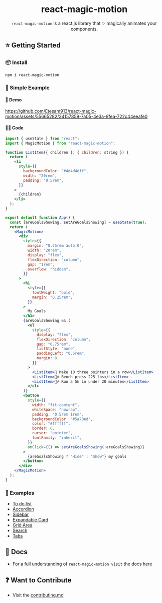 <h1 align="center">react-magic-motion</h1>

<p align="center"><code>react-magic-motion</code> is a react.js library that ✨ magically animates your components.</p>

## ⭐️ Getting Started

### 📦 Install

```bash
npm i react-magic-motion
```
### 🔎 Simple Example

#### 🎥 Demo

https://github.com/Etesam913/react-magic-motion/assets/55665282/34157859-7a05-4e3a-9fea-722c44eeafe0  


####  🧑‍💻 Code

```jsx
import { useState } from "react";
import { MagicMotion } from "react-magic-motion";

function ListItem({ children }: { children: string }) {
  return (
    <li
      style={{
        backgroundColor: "#4d4d4dff",
        width: "20rem",
        padding: "0.5rem",
      }}
    >
      {children}
    </li>
  );
}

export default function App() {
  const [areGoalsShowing, setAreGoalsShowing] = useState(true);
  return (
    <MagicMotion>
      <div
        style={{
          margin: "0.75rem auto 0",
          width: "20rem",
          display: "flex",
          flexDirection: "column",
          gap: "1rem",
          overflow: "hidden",
        }}
      >
        <h1
          style={{
            fontWeight: "bold",
            margin: "0.25rem",
          }}
        >
          My Goals
        </h1>
        {areGoalsShowing && (
          <ul
            style={{
              display: "flex",
              flexDirection: "column",
              gap: "0.75rem",
              listStyle: "none",
              paddingLeft: "0.5rem",
              margin: 0,
            }}
          >
            <ListItem>🏀 Make 10 three pointers in a row</ListItem>
            <ListItem>🏋️‍♂️ Bench press 225 lbs</ListItem>
            <ListItem>🏃‍♂️ Run a 5k in under 20 minutes</ListItem>
          </ul>
        )}
        <button
          style={{
            width: "fit-content",
            whiteSpace: "nowrap",
            padding: "0.5rem 1rem",
            backgroundColor: "#5a70ed",
            color: "#ffffff",
            border: 0,
            cursor: "pointer",
            fontFamily: "inherit",
          }}
          onClick={() => setAreGoalsShowing(!areGoalsShowing)}
        >
          {areGoalsShowing ? "Hide" : "Show"} my goals
        </button>
      </div>
    </MagicMotion>
  );
}
```

### 💫 Examples

- [To do list]()
- [Accordion]()
- [Sidebar]()
- [Expandable Card]()
- [Grid Area]()
- [Search]()
- [Tabs]()

## 📓 Docs

- For a full understanding of `react-magic-motion visit` the docs [here]()

## ❓ Want to Contribute

- Visit the [contributing.md](./CONTRIBUTING.md)
